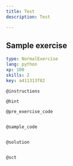 ```yaml
---
title: Test
description: Test

---
```

## Sample exercise

```yaml
type: NormalExercise
lang: python
xp: 100
skills: 2
key: a411313f82
```


`@instructions`

`@hint`

`@pre_exercise_code`
```{python}

```

`@sample_code`
```{python}

```

`@solution`
```{python}

```

`@sct`
```{python}

```
